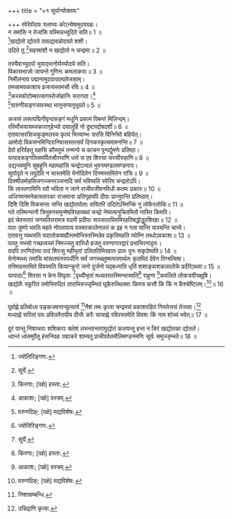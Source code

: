 +++
title = "०१ सूर्यान्योक्तयः"

+++
रवेरेवोदयः श्लाघ्यः कोऽन्येषामुदयग्रहः।  
न तमांसि न तेजांसि यस्मिन्नभ्युदिते सति॥ 1 ॥  
[^1]खद्योतो द्योतते तावद्यावन्नोदयते शशी।  
उदिते तु [^2]सहस्रांशौ न खद्योतो न चन्द्रमाः॥ 2 ॥  


[^1]: ज्योतिरिङ्गणः.


[^2]: सूर्ये.
 
तस्यैवाभ्युदयो भूयाद्भानोर्यस्योदये सति।  
विकासभाजो जायन्ते गुणिनः कमलाकराः॥ 3 ॥  
निमीलनाय पद्मानामुदयायाल्पतेजसाम्।  
तमसामवकाशाय व्रजत्यस्तमसौ रविः॥ 4 ॥  
[^3]करस्फोटोम्बरत्यागस्तेजोहानिः सरागता।[^4]  
[^5]वारुणीसङ्गजावस्था भानुनाप्यनुभूयते॥ 5 ॥  


[^3]: किरणाः; [पक्षे] हस्ताः.


[^4]: आकाशः; [पक्षे] वस्त्रम्.


[^5]: वरुणदिक्; [पक्षे] मद्यविशेषः.
 
अजस्रं लसत्पद्मिनीवृन्दसङ्गं मधूनि प्रकामं पिबन्तं मिलिन्दम्।  
रविर्मोचयत्यब्जकारागृहेभ्यो दयालुर्हि नो दुष्टवद्दोषदर्शी॥ 6 ॥  
एतावत्सरसिजकुङ्मलस्य कृत्यं भित्त्वाम्भः सरसि विनिर्गमो बहिर्यत्।  
आमोदो विकसनमिन्दिरानिवासस्तत्सर्वं दिनकरकृत्यमामनन्ति॥ 7 ॥  
देवो हरिर्वहतु वक्षसि कौस्तुभं तन्मन्ये च काचन पुनर्द्युमणेः प्रतिष्ठा।  
यत्पादसङ्गतिसमर्पितसौरभाणि धत्ते स एव शिरसा सरसीरुहाणि॥ 8 ॥  
उद्यन्त्वमूनि सुबहूनि महामहांसि चन्द्रोऽप्यलं भुवनमण्डलमण्डनाय।  
सूर्यादृते न तदुदेति न चास्तमेति येनोदितेन दिनमस्तमितेन रात्रिः॥ 9 ॥  
दिक्श्रीतमोहतिजगज्जनरञ्जनादि सर्वं भविष्यति रवेरिव चन्द्रतोऽपि।  
किं त्वस्तगामिनि रवौ भविता न जाने राजीवजीवनविधौ कतमः प्रकारः॥ 10 ॥  
अधिगमनमनेकास्तारका राजमानाः प्रतिगृहमपि दीपाः प्राप्नुवन्ति प्रतिष्ठाम्।  
दिशि दिशि विकसन्तः सन्ति खद्योतपोताः सवितरि उदितेऽस्मिन्किं नु लोकैरलोकि॥ 11 ॥  
गते तस्मिन्भानौ त्रिभुवनसमुन्मेषविरहव्यथां चन्द्रो नेष्यत्यनुचितमितो नास्ति किमपि।  
इदं चेतस्तापं जनयतितरामत्र यदमी प्रदीपाः सञ्जातास्तिमिरहतिबद्धोद्धुरशिखाः॥ 12 ॥  
पातः पूष्णो भवति महते नोपतापाय यस्मात्कालेनास्तं क इह न गता यान्ति यास्यन्ति चान्ये।  
एतावत्तु व्यथयति यदालोकबाह्यैस्तमोभिस्तस्मिन्नेव प्रकृतिमहति व्योम्नि लब्धोऽवकाशः॥ 13 ॥  
पततु नभसो गच्छत्वस्तं निमज्जतु वारिधौ व्रजतु वरुणागारद्वारं प्रभाभिरनादृतः।  
तदपि तरणिर्दत्त्वा पादं शिरःसु महीभृतां दलिततिमिरव्रातः प्रातः पुनः सकृदेष्यति॥ 14 ॥  
येनोन्मथ्य तमांसि मांसलघनस्पर्धीनि सर्वं जगच्चक्षुष्मत्परमार्थतः कृतमिदं देवेन तिग्मत्विषा।  
तस्मिन्नस्तमिते विवस्वति कियान्क्रूरो जनो दुर्जनो यद्बध्नाति धृतिं शशाङ्कशकलालोके प्रदीपेऽथवा॥ 15 ॥  
यत्पादाः[^1] शिरसा न केन विघृताः [^2]पृथ्वीभृतां मध्यतस्तस्मिन्भास्वति[^3] राहुणा [^4]कवलिते लोकत्रयीचक्षुषि।  
खद्योतैः स्फुरितं तमोभिरुदितं ताराभिरुज्जृम्भितं घूकैरुत्थितमाः किमत्र करवै किं किं न कैश्चेष्टितम्।[^5]॥ 16 ॥  


[^1]: किरमणाः; [पक्षे] चरणाः.


[^2]: शैलानाम्; [पक्षे] राज्ञाम्.


[^3]: सूर्ये.


[^4]: ग्रस्ते.


[^5]: दिवान्धैः.
 
पूर्वाह्णे प्रतिबोध्य पङ्कजवनान्युत्सार्य [^7]नैशं तमः कृत्वा चन्द्रमसं प्रकाशरहितं निस्तेजसं तेजसा।[^6]  
मध्याह्ने सरितां पयः प्रविततैरापीय दीप्तैः करैः सायाह्ने रविरस्तमेति विवशः किं नाम शोच्यं भवेत्॥ 17 ॥  


[^6]: उन्निद्राणि कृत्वा.


[^7]: निशासम्बन्धि.
 
दूरं यान्तु निशाचराः शशिकराः क्लेशं लभन्तान्तरामुद्योतं कलयन्तु हन्त न चिरं खद्योतका द्योतले।  
ध्वान्तं ध्वंसमुपैतु हंसनिवहः पद्माकरे शाम्यतु प्राचीपर्वतमौलिमण्डनमणिः सूर्यः समुज्जृम्भते॥ 18 ॥  